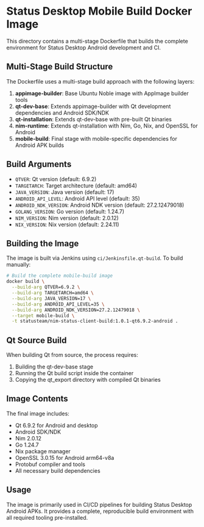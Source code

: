 # Status Desktop Mobile Build Docker Image

This directory contains a multi-stage Dockerfile that builds the complete environment for Status Desktop Android development and CI.

## Multi-Stage Build Structure

The Dockerfile uses a multi-stage build approach with the following layers:

1. **appimage-builder**: Base Ubuntu Noble image with AppImage builder tools
2. **qt-dev-base**: Extends appimage-builder with Qt development dependencies and Android SDK/NDK
3. **qt-installation**: Extends qt-dev-base with pre-built Qt binaries
4. **nim-runtime**: Extends qt-installation with Nim, Go, Nix, and OpenSSL for Android
5. **mobile-build**: Final stage with mobile-specific dependencies for Android APK builds

## Build Arguments

- `QTVER`: Qt version (default: 6.9.2)
- `TARGETARCH`: Target architecture (default: amd64)
- `JAVA_VERSION`: Java version (default: 17)
- `ANDROID_API_LEVEL`: Android API level (default: 35)
- `ANDROID_NDK_VERSION`: Android NDK version (default: 27.2.12479018)
- `GOLANG_VERSION`: Go version (default: 1.24.7)
- `NIM_VERSION`: Nim version (default: 2.0.12)
- `NIX_VERSION`: Nix version (default: 2.24.11)

## Building the Image

The image is built via Jenkins using `ci/Jenkinsfile.qt-build`. To build manually:

```bash
# Build the complete mobile-build image
docker build \
  --build-arg QTVER=6.9.2 \
  --build-arg TARGETARCH=amd64 \
  --build-arg JAVA_VERSION=17 \
  --build-arg ANDROID_API_LEVEL=35 \
  --build-arg ANDROID_NDK_VERSION=27.2.12479018 \
  --target mobile-build \
  -t statusteam/nim-status-client-build:1.0.1-qt6.9.2-android .
```

## Qt Source Build

When building Qt from source, the process requires:
1. Building the qt-dev-base stage
2. Running the Qt build script inside the container
3. Copying the qt_export directory with compiled Qt binaries

## Image Contents

The final image includes:
- Qt 6.9.2 for Android and desktop
- Android SDK/NDK
- Nim 2.0.12
- Go 1.24.7
- Nix package manager
- OpenSSL 3.0.15 for Android arm64-v8a
- Protobuf compiler and tools
- All necessary build dependencies

## Usage

The image is primarily used in CI/CD pipelines for building Status Desktop Android APKs. It provides a complete, reproducible build environment with all required tooling pre-installed.